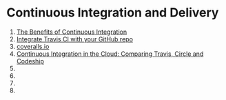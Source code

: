 # Continuous Integration and Delivery

1. [The Benefits of Continuous Integration](http://blog.codeship.com/benefits-of-continuous-integration/)
1. [Integrate Travis CI with your GitHub repo](https://github.com/mbonaci/mbo-storm/wiki/Integrate-Travis-CI-with-your-GitHub-repo)
1. [coveralls.io](https://coveralls.io)
1. [Continuous Integration in the Cloud: Comparing Travis, Circle and Codeship](https://strongloop.com/strongblog/node-js-travis-circle-codeship-compare)
1. []()
1. []()
1. []()
1. []()
